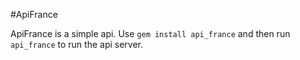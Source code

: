 #ApiFrance

ApiFrance is a simple api. Use `gem install api_france` and then run `api_france` to run the api server.

